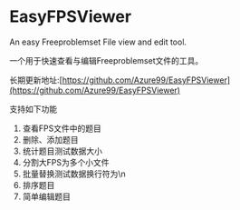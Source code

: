 # EasyFPSViewer
An easy Freeproblemset File view and edit tool.

一个用于快速查看与编辑Freeproblemset文件的工具。

长期更新地址:[https://github.com/Azure99/EasyFPSViewer](https://github.com/Azure99/EasyFPSViewer)

支持如下功能
1. 查看FPS文件中的题目
2. 删除、添加题目
3. 统计题目测试数据大小
4. 分割大FPS为多个小文件
5. 批量替换测试数据换行符为\n
6. 排序题目
7. 简单编辑题目
